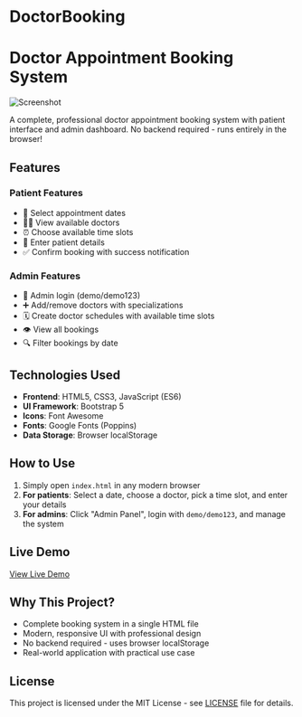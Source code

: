 # DoctorBooking
# Doctor Appointment Booking System

![Screenshot](screenshots/patient-view.png)

A complete, professional doctor appointment booking system with patient interface and admin dashboard. 
No backend required - runs entirely in the browser!

## Features

### Patient Features
- 📅 Select appointment dates
- 👨‍⚕️ View available doctors
- ⏰ Choose available time slots
- 📝 Enter patient details
- ✅ Confirm booking with success notification

### Admin Features
- 👤 Admin login (demo/demo123)
- ➕ Add/remove doctors with specializations
- 🗓️ Create doctor schedules with available time slots
- 👁️ View all bookings
- 🔍 Filter bookings by date

## Technologies Used
- **Frontend**: HTML5, CSS3, JavaScript (ES6)
- **UI Framework**: Bootstrap 5
- **Icons**: Font Awesome
- **Fonts**: Google Fonts (Poppins)
- **Data Storage**: Browser localStorage

## How to Use
1. Simply open `index.html` in any modern browser
2. **For patients**: Select a date, choose a doctor, pick a time slot, and enter your details
3. **For admins**: Click "Admin Panel", login with `demo/demo123`, and manage the system

## Live Demo
[View Live Demo]([https://your-username.github.io/doctor-booking-system](https://doctorbookingweb.netlify.app/))


## Why This Project?
- Complete booking system in a single HTML file
- Modern, responsive UI with professional design
- No backend required - uses browser localStorage
- Real-world application with practical use case

## License
This project is licensed under the MIT License - see [LICENSE](LICENSE) file for details.
